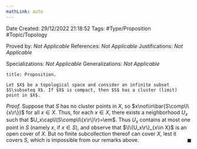 ```yaml
---
mathLink: auto
---
```


<div class="topSpace"></div>

Date Created: 29/12/2022 21:18:52
Tags: #Type/Proposition #Topic/Topology

Proved by: _Not Applicable_
References: _Not Applicable_
Justifications: _Not Applicable_

Specializations: _Not Applicable_
Generalizations: _Not Applicable_

``` ad-Proposition
title: Proposition.

Let $X$ be a topological space and consider an infinite subset $S\subseteq X$. If $X$ is compact, then $S$ has a cluster (limit) point in $X$.

```

<i>Proof.</i> Suppose that $S$ has no cluster points in $X$, so $x\not\in\bar{S\comp\l\{x\r\}}$ for all $x\in X$. Thus, for each $x\in X$, there exists a neighborhood $U_x$ such that $U_x\cap\l(S\comp\l\{x\r\}\r)=\em$. Thus $U_x$ contains at most one point in $S$ (namely $x$, if $x\in S$), and observe that $\l\{U_x\r\}_{x\in X}$ is an open cover of $X$. But no finite subcollection thereof can cover $X$, lest it covers $S$, which is impossible from our remarks above.<span style="float:right;">$\blacksquare$</span>
